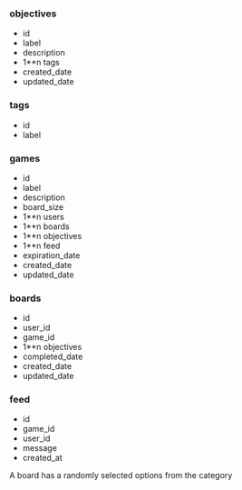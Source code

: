 ### objectives
* id
* label
* description
* 1**n tags
* created_date
* updated_date

### tags
* id
* label

### games
* id
* label
* description
* board_size
* 1**n users
* 1**n boards
* 1**n objectives
* 1**n feed
* expiration_date
* created_date
* updated_date

### boards
* id
* user_id
* game_id
* 1**n objectives
* completed_date
* created_date
* updated_date

### feed
* id
* game_id
* user_id
* message
* created_at

A board has a randomly selected options from the category

